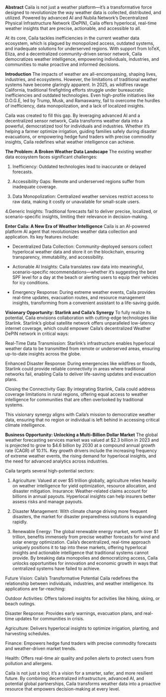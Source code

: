 **Abstract**
Caila is not just a weather platform—it’s a transformative force designed to revolutionize the way weather data is collected, distributed, and utilized. Powered by advanced AI and Nubila Network’s Decentralized Physical Infrastructure Network (DePIN), Caila offers hyperlocal, real-time weather insights that are precise, actionable, and accessible to all.

At its core, Caila tackles inefficiencies in the current weather data ecosystem, which is plagued by monopolized access, outdated systems, and inadequate solutions for underserved regions. With support from IoTeX, Eliza, and a decentralized community-driven sensor network, Caila democratizes weather intelligence, empowering individuals, industries, and communities to make proactive and informed decisions.

**Introduction**
The impacts of weather are all-encompassing, shaping lives, industries, and ecosystems. However, the limitations of traditional weather systems have become glaringly apparent. In 2025, as wildfires ravage California, traditional firefighting efforts struggle under bureaucratic inefficiencies and outdated technologies. Even high-profile initiatives like D.O.G.E, led by Trump, Musk, and Ramaswamy, fail to overcome the hurdles of inefficiency, data monopolization, and a lack of localized insights.

Caila was created to fill this gap. By leveraging advanced AI and a decentralized sensor network, Caila transforms weather data into a powerful, democratized tool for individuals and industries. Whether it’s helping a farmer optimize irrigation, guiding families safely during disaster evacuations, or empowering hedge fund traders with precise commodity insights, Caila redefines what weather intelligence can achieve.

**The Problem: A Broken Weather Data Landscape**
The existing weather data ecosystem faces significant challenges:

1. Inefficiency: Outdated technologies lead to inaccurate or delayed forecasts.

2. Accessibility Gaps: Remote and underserved regions suffer from inadequate coverage.

3. Data Monopolization: Centralized weather services restrict access to raw data, making it costly or unavailable for small-scale users.

4.Generic Insights: Traditional forecasts fail to deliver precise, localized, or scenario-specific insights, limiting their relevance in decision-making.

**Enter Caila: A New Era of Weather Intelligence**
Caila is an AI-powered platform  AI agent that revolutionizes weather data collection and application. Its key features include:

- Decentralized Data Collection: Community-deployed sensors collect hyperlocal weather data and store it on the blockchain, ensuring transparency, immutability, and accessibility.

- Actionable AI Insights: Caila translates raw data into meaningful, scenario-specific recommendations—whether it’s suggesting the best SPF level for a day at the beach or alerting users to equip their vehicles for icy conditions.

- Emergency Response: During extreme weather events, Caila provides real-time updates, evacuation routes, and resource management insights, transforming from a convenient assistant to a life-saving guide.

**Visionary Opportunity: Starlink and Caila’s Synergy**
To fully realize its potential, Caila envisions collaboration with cutting-edge technologies like Starlink. Starlink’s global satellite network offers unparalleled low-latency internet coverage, which could empower Caila’s decentralized Weather DePIN network in critical ways:

Real-Time Data Transmission: Starlink’s infrastructure enables hyperlocal weather data to be transmitted from remote or underserved areas, ensuring up-to-date insights across the globe.

Enhanced Disaster Response: During emergencies like wildfires or floods, Starlink could provide reliable connectivity in areas where traditional networks fail, enabling Caila to deliver life-saving updates and evacuation plans.

Closing the Connectivity Gap: By integrating Starlink, Caila could address coverage limitations in rural regions, offering equal access to weather intelligence for communities that are often overlooked by traditional systems.

This visionary synergy aligns with Caila’s mission to democratize weather data, ensuring that no region or individual is left behind in accessing critical climate intelligence.

**Business Opportunity: Unlocking a Multi-Billion Dollar Market**
The global weather forecasting services market was valued at $2.3 billion in 2023 and is projected to grow to $4.6 billion by 2030 at a compound annual growth rate (CAGR) of 10.1%. Key growth drivers include the increasing frequency of extreme weather events, the rising demand for hyperlocal insights, and the need for advanced analytics across industries.

Caila targets several high-potential sectors:

1. Agriculture: Valued at over $5 trillion globally, agriculture relies heavily on weather intelligence for yield optimization, resource allocation, and disaster mitigation.
Insurance: Weather-related claims account for billions in annual payouts. Hyperlocal insights can help insurers better assess risks and manage payouts.

2. Disaster Management: With climate change driving more frequent disasters, the market for disaster preparedness solutions is expanding rapidly.

3. Renewable Energy: The global renewable energy market, worth over $1 trillion, benefits immensely from precise weather forecasts for wind and solar energy optimization.
Caila’s decentralized, real-time approach uniquely positions it to tap into these markets, offering hyperlocal insights and actionable intelligence that traditional systems cannot provide. By breaking data monopolies and democratizing access, Caila unlocks opportunities for innovation and economic growth in ways that centralized systems have failed to achieve.

Future Vision: Caila’s Transformative Potential
Caila redefines the relationship between individuals, industries, and weather intelligence. Its applications are far-reaching:

Outdoor Activities: Offers tailored insights for activities like hiking, skiing, or beach outings.

Disaster Response: Provides early warnings, evacuation plans, and real-time updates for communities in crisis.

Agriculture: Delivers hyperlocal insights to optimize irrigation, planting, and harvesting schedules.

Finance: Empowers hedge fund traders with precise commodity forecasts and weather-driven market trends.

Health: Offers real-time air quality and pollen alerts to protect users from pollution and allergens.

Caila is not just a tool; it’s a vision for a smarter, safer, and more resilient future. By combining decentralized infrastructure, advanced AI, and potential global partnerships, Caila transforms weather data into a proactive resource that empowers decision-making at every level.
